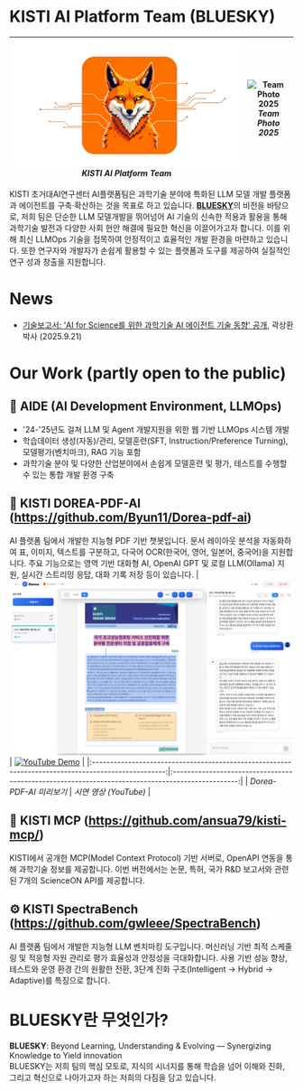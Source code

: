 # KISTI AI Platform Team (BLUESKY)

| ![KISTI AI Platform Team](bluesky-logo-wide.png) <br/> *KISTI AI Platform Team* | ![Team Photo 2025](Team_Photo_2025.JPG) <br/> *Team Photo 2025* |
|:--------------------------------------------:|:--------------------------------------------------------------:|

KISTI 초거대AI연구센터 AI플랫폼팀은 과학기술 분야에 특화된 LLM 모델 개발 플랫폼과 에이전트를 구축·확산하는 것을 목표로 하고 있습니다.
[**BLUESKY**](#bluesky란-무엇인가)의 비전을 바탕으로, 저희 팀은 단순한 LLM 모델개발을 뛰어넘어 AI 기술의 신속한 적용과 활용을 통해 과학기술 발전과 다양한 사회 현안 해결에 필요한 혁신을 이끌어가고자 합니다.
이를 위해 최신 LLMOps 기술을 접목하여 안정적이고 효율적인 개발 환경을 마련하고 있습니다. 또한 연구자와 개발자가 손쉽게 활용할 수 있는 플랫폼과 도구를 제공하여 실질적인 연구 성과 창출을 지원합니다.

# News 
- [기술보고서: 'AI for Science를 위한 과학기술 AI 에이전트 기술 동향' 공개](./AI_Tech_Report_20250921.pdf), 곽상환 박사 (2025.9.21)



# Our Work (partly open to the public)

## 🤖 AIDE (AI Development Environment, LLMOps)
- '24-'25년도 걸쳐 LLM 및 Agent 개발지원을 위한 웹 기반 LLMOps 시스템 개발
- 학습데이터 생성(자동)/관리, 모델훈련(SFT, Instruction/Preference Turning), 모델평가(벤치마크), RAG 기능 포함
- 과학기술 분야 및 다양한 산업분야에서 손쉽게 모델훈련 및 평가, 테스트를 수행할 수 있는 통합 개발 환경 구축

## 📄 KISTI DOREA-PDF-AI (https://github.com/Byun11/Dorea-pdf-ai)
AI 플랫폼 팀에서 개발한 지능형 PDF 기반 챗봇입니다. 문서 레이아웃 분석을 자동화하여 표, 이미지, 텍스트를 구분하고, 다국어 OCR(한국어, 영어, 일본어, 중국어)을 지원합니다.
주요 기능으로는 영역 기반 대화형 AI, OpenAI GPT 및 로컬 LLM(Ollama) 지원, 실시간 스트리밍 응답, 대화 기록 저장 등이 있습니다.
| ![Preview](https://github.com/Byun11/Dorea-pdf-ai/blob/main/assets/images/preview-chat.png?raw=true) | [![YouTube Demo](https://img.youtube.com/vi/xEo9D5tuc4E/0.jpg)](https://www.youtube.com/watch?v=xEo9D5tuc4E) |
|:--------------------------------------------------------------------------------------------------:|:------------------------------------------------------------------------------------------------:|
| *Dorea-PDF-AI 미리보기* | *시연 영상 (YouTube)* |


## 📡 KISTI MCP (https://github.com/ansua79/kisti-mcp/)
KISTI에서 공개한 MCP(Model Context Protocol) 기반 서버로, OpenAPI 연동을 통해 과학기술 정보를 제공합니다.
이번 버전에서는 논문, 특허, 국가 R&D 보고서와 관련된 7개의 ScienceON API를 제공합니다.


## ⚙️ KISTI SpectraBench (https://github.com/gwleee/SpectraBench)
AI 플랫폼 팀에서 개발한 지능형 LLM 벤치마킹 도구입니다. 머신러닝 기반 최적 스케줄링 및 적응형 자원 관리로 평가 효율성과 안정성을 극대화합니다.
사용 기반 성능 향상, 테스트와 운영 환경 간의 원활한 전환, 3단계 진화 구조(Intelligent → Hybrid → Adaptive)를 특징으로 합니다.



# BLUESKY란 무엇인가?
**BLUESKY**: Beyond Learning, Understanding & Evolving — Synergizing Knowledge to Yield innovation  
BLUESKY는 저희 팀의 핵심 모토로, 지식의 시너지를 통해 학습을 넘어 이해와 진화, 그리고 혁신으로 나아가고자 하는 저희의 다짐을 담고 있습니다.
